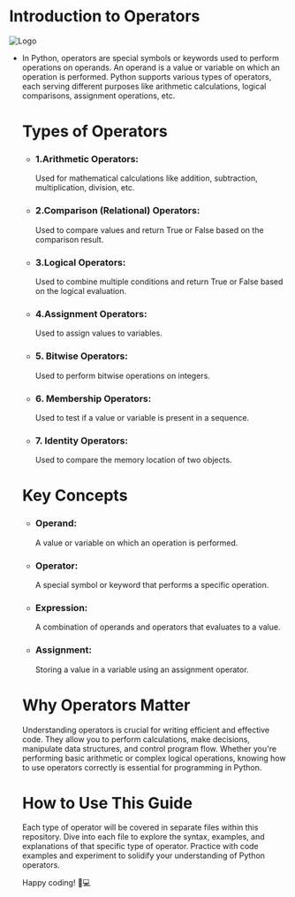 # Introduction to Operators
![Logo](https://imgs.search.brave.com/UipeA-hsBho-VarxiYZwX5FlCSqLVBgiJPCB5tNw3Sw/rs:fit:860:0:0/g:ce/aHR0cHM6Ly9tZWRp/YS5nZWVrc2Zvcmdl/ZWtzLm9yZy93cC1j/b250ZW50L3VwbG9h/ZHMvMjAyNDA0MzAx/ODE2MTAvT3BlcmF0/b3JzLWluLXB5dGhv/bi53ZWJw)

- In Python, operators are special symbols or keywords used to perform operations on operands. An operand is a value or variable on which an operation is performed. Python supports various types of operators, each serving different purposes like arithmetic calculations, logical comparisons, assignment operations, etc.
    
    # Types of Operators
    - ### 1.Arithmetic Operators:
        Used for mathematical calculations like addition, subtraction, multiplication, division, etc.
    
    - ### 2.Comparison (Relational) Operators: 
        Used to compare values and return True or False based on the comparison result.
    
    - ### 3.Logical Operators:
        Used to combine multiple conditions and return True or False based on the logical evaluation.
    
    - ### 4.Assignment Operators: 
        Used to assign values to variables.
    
    - ### 5. Bitwise Operators:
        Used to perform bitwise operations on integers.
    
    - ### 6. Membership Operators:
        Used to test if a value or variable is present in a sequence.
    
    - ### 7. Identity Operators: 
        Used to compare the memory location of two objects.
    
  # Key Concepts
    - ### Operand: 
        A value or variable on which an operation is performed.
    
    - ### Operator: 
        A special symbol or keyword that performs a specific operation.
    
    - ### Expression:
        A combination of operands and operators that evaluates to a value.
    
    - ### Assignment: 
        Storing a value in a variable using an assignment operator.
    
  # Why Operators Matter
    Understanding operators is crucial for writing efficient and effective code. They allow you to perform calculations, make decisions, manipulate data structures, and control program flow. Whether you're performing basic arithmetic or complex logical operations, knowing how to use operators correctly is essential for programming in Python.
    
  # How to Use This Guide
    Each type of operator will be covered in separate files within this repository. Dive into each file to explore the syntax, examples, and explanations of that specific type of operator. Practice with code examples and experiment to solidify your understanding of Python operators.
    
    Happy coding! 🐍💻
